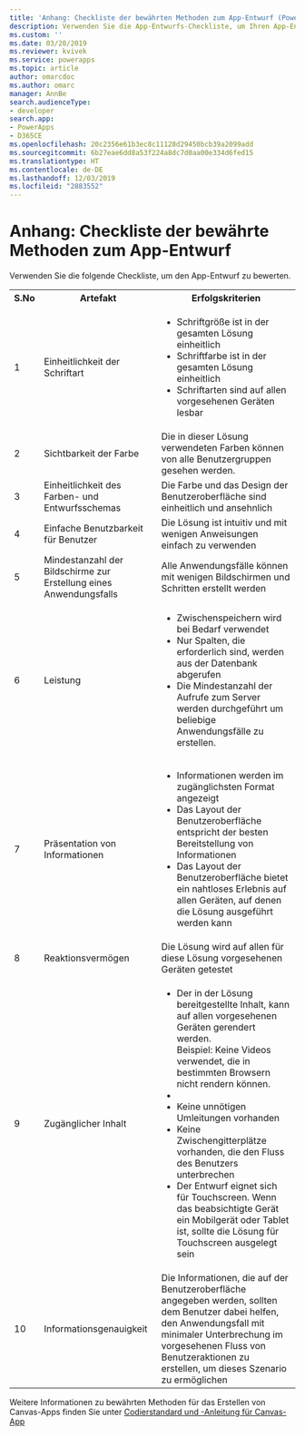 ```yaml
---
title: 'Anhang: Checkliste der bewährten Methoden zum App-Entwurf (PowerApps) | Microsoft-Dokumentation'
description: Verwenden Sie die App-Entwurfs-Checkliste, um Ihren App-Entwurf in Power Apps zu bewerten.
ms.custom: ''
ms.date: 03/20/2019
ms.reviewer: kvivek
ms.service: powerapps
ms.topic: article
author: omarcdoc
ms.author: omarc
manager: AnnBe
search.audienceType:
- developer
search.app:
- PowerApps
- D365CE
ms.openlocfilehash: 20c2356e61b3ec8c11128d29450bcb39a2099add
ms.sourcegitcommit: 6b27eae6dd8a53f224a8dc7d0aa00e334d6fed15
ms.translationtype: HT
ms.contentlocale: de-DE
ms.lasthandoff: 12/03/2019
ms.locfileid: "2883552"
---
```

# <a name="appendix-app-design-best-practices-checklist"></a>Anhang: Checkliste der bewährte Methoden zum App-Entwurf

Verwenden Sie die folgende Checkliste, um den App-Entwurf zu bewerten. 

<table>
<tbody>
<tr>
<th>S.No</th>
<th>Artefakt</th>
<th>Erfolgskriterien</th>
</tr>
<tr>
<td>1</td>
<td>Einheitlichkeit der Schriftart</td>
<td><ul>
<li>Schriftgröße ist in der gesamten Lösung einheitlich</li>
<li>Schriftfarbe ist in der gesamten Lösung einheitlich</li>
<li>Schriftarten sind auf allen vorgesehenen Geräten lesbar</li>
</ul>
</td>
</tr>
<tr>
<td>2</td>
<td>Sichtbarkeit der Farbe</td>
<td>Die in dieser Lösung verwendeten Farben können von alle Benutzergruppen gesehen werden.</td>
</tr>
<tr>
<td>3</td>
<td> Einheitlichkeit des Farben- und Entwurfsschemas </td>
<td>Die Farbe und das Design der Benutzeroberfläche sind einheitlich und ansehnlich</td>
</tr>
<tr>
<td>4</td>
<td>Einfache Benutzbarkeit für Benutzer</td>
<td>Die Lösung ist intuitiv und mit wenigen Anweisungen einfach zu verwenden</td>
</tr>
<tr>
<td>5</td>
<td>Mindestanzahl der Bildschirme zur Erstellung eines Anwendungsfalls</td>
<td>Alle Anwendungsfälle können mit wenigen Bildschirmen und Schritten erstellt werden</td>
</tr>
<tr>
<td>6</td>
<td>Leistung</td>
<td>
<ul>
<li>Zwischenspeichern wird bei Bedarf verwendet</li>
<li>Nur Spalten, die erforderlich sind, werden aus der Datenbank abgerufen</li>
<li>Die Mindestanzahl der Aufrufe zum Server werden durchgeführt um beliebige</li>
Anwendungsfälle zu erstellen.
</ul>
</td>
</tr>
<tr>
<td>7</td>
<td>Präsentation von Informationen</td>
<td>
<ul>
<li>Informationen werden im zugänglichsten Format angezeigt</li>
<li>Das Layout der Benutzeroberfläche entspricht der besten Bereitstellung von Informationen</li>
<li>Das Layout der Benutzeroberfläche bietet ein nahtloses Erlebnis auf allen Geräten, auf denen die Lösung ausgeführt werden kann</li>
</ul>
</td>
</tr>
<tr>
<td>8</td>
<td>Reaktionsvermögen</td>
<td>Die Lösung wird auf allen für diese Lösung vorgesehenen Geräten getestet</td>
</tr>
<tr>
<td>9</td>
<td>Zugänglicher Inhalt</td>
<td>
<ul>
<li>Der in der Lösung bereitgestellte Inhalt, kann auf allen vorgesehenen Geräten gerendert werden.<br/>Beispiel: Keine Videos verwendet, die in bestimmten Browsern nicht rendern können.<li>
<li>Keine unnötigen Umleitungen vorhanden</li>
<li>Keine Zwischengitterplätze vorhanden, die den Fluss des Benutzers unterbrechen</li>
<li>Der Entwurf eignet sich für Touchscreen. Wenn das beabsichtigte Gerät ein Mobilgerät oder Tablet ist, sollte die Lösung für Touchscreen ausgelegt sein</li>
</ul>
</td>
</tr>
<tr>
<td>10</td>
<td>Informationsgenauigkeit</td>
<td>Die Informationen, die auf der Benutzeroberfläche angegeben werden, sollten dem Benutzer dabei helfen, den Anwendungsfall mit minimaler Unterbrechung im vorgesehenen Fluss von Benutzeraktionen zu erstellen, um dieses Szenario zu ermöglichen</td>
</tr>
</tbody>
</table>


Weitere Informationen zu bewährten Methoden für das Erstellen von Canvas-Apps finden Sie unter [Codierstandard und -Anleitung für Canvas-App](https://aka.ms/powerappscanvasguidelines)

  




  

